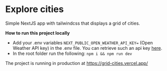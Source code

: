 # Explore cities

Simple NextJS app with tailwindcss that displays a grid of cities.

**How to run this project locally**
- Add your .env variables ```NEXT_PUBLIC_OPEN_WEATHER_API_KEY=``` (Open Weather API key) in the .env file. You can retrieve such an api key [here](https://openweathermap.org/weather-dashboard).  
- In the root folder run the following:
```npm i && npm run dev```


The project is running in production at https://grid-cities.vercel.app/
